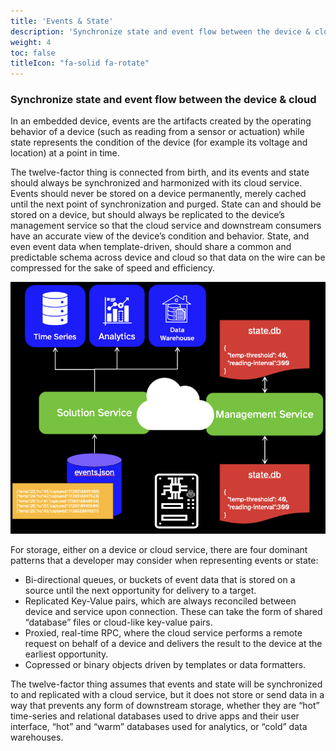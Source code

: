 ```yaml
---
title: 'Events & State'
description: 'Synchronize state and event flow between the device & cloud.'
weight: 4
toc: false
titleIcon: "fa-solid fa-rotate"
---
```


### Synchronize state and event flow between the device & cloud

In an embedded device, events are the artifacts created by the operating behavior of a device (such as reading from a sensor or actuation) while state represents the condition of the device (for example its voltage and location) at a point in time.

The twelve-factor thing is connected from birth, and its events and state should always be synchronized and harmonized with its cloud service. Events should never be stored on a device permanently, merely cached until the next point of synchronization and purged. State can and should be stored on a device, but should always be replicated to the device’s management service so that the cloud service and downstream consumers have an accurate view of the device’s condition and behavior. State, and even event data when template-driven, should share a common and predictable schema across device and cloud so that data on the wire can be compressed for the sake of speed and efficiency.

![An image of a twelve-factor thing replicating events and state](/images/events-state.png)

For storage, either on a device or cloud service, there are four dominant patterns that a developer may consider when representing events or state:

- Bi-directional queues, or buckets of event data that is stored on a source until the next opportunity for delivery to a target.
- Replicated Key-Value pairs, which are always reconciled between device and service upon connection. These can take the form of shared “database” files or cloud-like key-value pairs.
- Proxied, real-time RPC, where the cloud service performs a remote request on behalf of a device and delivers the result to the device at the earliest opportunity.
- Copressed or binary objects driven by templates or data formatters.

The twelve-factor thing assumes that events and state will be synchronized to and replicated with a cloud service, but it does not store or send data in a way that prevents any form of downstream storage, whether they are “hot” time-series and relational databases used to drive apps and their user interface, “hot” and “warm” databases used for analytics, or “cold” data warehouses.
